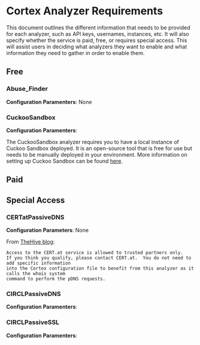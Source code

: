 # Cortex Analyzer Requirements
This document outlines the different information that needs to be provided for each analyzer, such as API keys, usernames, instances, etc. It will also specify whether the service is paid, free, or requires special access. This will assist users in deciding what analyzers they want to enable and what information they need to gather in order to enable them.

## Free

### Abuse_Finder
**Configuration Paramenters**: None

### CuckooSandbox
**Configuration Paramenters**: <fill in>

The CuckooSandbox analyzer requires you to have a local instance of Cuckoo Sandbox deployed. It is an open-source tool that is free for use but needs to be manually deployed in your environment. More information on setting up Cuckoo Sandbox can be found [here](https://cuckoosandbox.org/).

## Paid  

## Special Access

### CERTatPassiveDNS
**Configuration Parameters**: None

From [TheHive blog](https://blog.thehive-project.org/2017/07/05/all-fresh-cortexutils-new-cortex-analyzers/):
```
Access to the CERT.at service is allowed to trusted partners only.  
If you think you qualify, please contact CERT.at.  You do not need to add specific information 
into the Cortex configuration file to benefit from this analyzer as it calls the whois system 
command to perform the pDNS requests.
```

### CIRCLPassiveDNS
**Configuration Paramenters**: 

### CIRCLPassiveSSL
**Configuration Paramenters**: 
